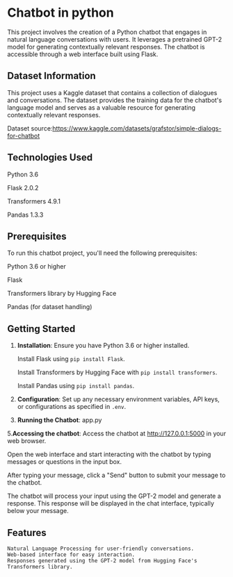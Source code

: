 # Chatbot in python
This project involves the creation of a Python chatbot that engages in natural language conversations with users. It leverages a pretrained GPT-2 model for generating contextually relevant responses. The chatbot is accessible through a web interface built using Flask.

## Dataset Information

This project uses a Kaggle dataset that contains a collection of dialogues and conversations. The dataset provides the training data for the chatbot's language model and serves as a valuable resource for generating contextually relevant responses.

Dataset source:https://www.kaggle.com/datasets/grafstor/simple-dialogs-for-chatbot

## Technologies Used

 Python 3.6
 
 Flask 2.0.2
 
 Transformers 4.9.1
 
 Pandas 1.3.3
 
## Prerequisites

To run this chatbot project, you'll need the following prerequisites:

 Python 3.6 or higher
 
 Flask
 
 Transformers library by Hugging Face
 
 Pandas (for dataset handling)

## Getting Started

1. **Installation**:
    Ensure you have Python 3.6 or higher installed.
   
    Install Flask using `pip install Flask`.
   
    Install Transformers by Hugging Face with `pip install transformers`.
   
    Install Pandas using `pip install pandas`.

3. **Configuration**:
    Set up any necessary environment variables, API keys, or configurations as specified in `.env`. 

4. **Running the Chatbot**:
          app.py

5.**Accessing the chatbot**:
   Access the chatbot at http://127.0.0.1:5000 in your web browser.
   
   Open the web interface and start interacting with the chatbot by typing messages or questions in the input box.
   
   After typing your message, click a "Send" button to submit your message to the chatbot.
   
   The chatbot will process your input using the GPT-2 model and generate a response. This response will be displayed in the chat interface, typically below your message.

## Features

    Natural Language Processing for user-friendly conversations.
    Web-based interface for easy interaction.
    Responses generated using the GPT-2 model from Hugging Face's Transformers library.



